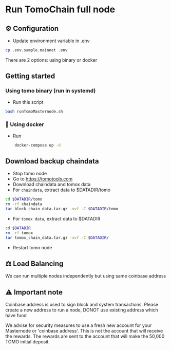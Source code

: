 # Run TomoChain full node

## ⚙️ Configuration
- Update environment variable in .env
```bash
cp .env.sample.mainnet .env
```

There are 2 options: using binary or docker

## Getting started 
### Using tomo binary (run in systemd)

- Run this script 
```bash
bash runTomoMasternode.sh
```

### 🐳 Using docker

- Run 
```bash
    docker-compose up -d
```

## Download backup chaindata

- Stop tomo node
- Go to https://tomotools.com
- Download chaindata and tomox data
- For `chaindata`, extract data to $DATADIR/tomo
```bash
cd $DATADIR/tomo
rm -rf chaindata
tar block_chain_data.tar.gz -xvf -C $DATADIR/tomo
```
- For `tomox data`, extract data to $DATADIR
```bash
cd $DATADIR
rm -rf tomox
tar tomox_chain_data.tar.gz -xvf -C $DATADIR/
```

- Restart tomo node


## ⚖ Load Balancing

We can run multiple nodes independently but using same coinbase address

## ⚠️ Important note

Coinbase address is used to sign block and system transactions. Please create a new address to run a node, DONOT use existing address which have fund

We advise for security measures to use a fresh new account for your Masternode or 'coinbase address'. This is not the account that will receive the rewards. The rewards are sent to the account that will make the 50,000 TOMO initial deposit.